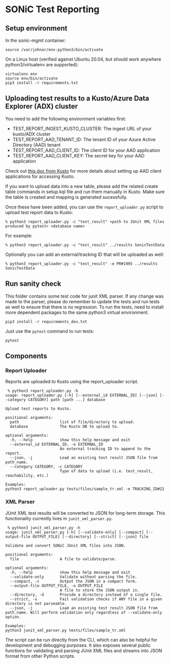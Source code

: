 # SONiC Test Reporting

## Setup environment
In the sonic-mgmt container:
```
source /var/johnar/env-python3/bin/activate
```

On a Linux host (verified against Ubuntu 20.04, but should work anywhere python3/virtualenv are supported):
```
virtualenv env
source env/bin/activate
pip3 install -r requirements.txt
```

## Uploading test results to a Kusto/Azure Data Explorer (ADX) cluster
You need to add the following environment variables first:
- TEST_REPORT_INGEST_KUSTO_CLUSTER: The ingest URL of your kusto/ADX cluster
- TEST_REPORT_AAD_TENANT_ID: The tenant ID of your Azure Active Directory (AAD) tenant
- TEST_REPORT_AAD_CLIENT_ID: The client ID for your AAD application
- TEST_REPORT_AAD_CLIENT_KEY: The secret key for your AAD application

Check out [this doc from Kusto](https://docs.microsoft.com/en-us/azure/data-explorer/provision-azure-ad-app) for more details about setting up AAD client applications for accessing Kusto.

If you want to upload data into a new table, please add the related create table commands in setup.kql file and run them manually in Kusto.
Make sure the table is created and mapping is generated sucessfully.

Once these have been added, you can use the `report_uploader.py` script to upload test report data to Kusto:
```
% python3 report_uploader.py -c "test_result" <path to JUnit XML files produced by pytest> <database name>
```

For example:
```
% python3 report_uploader.py -c "test_result" ../results SonicTestData
```

Optionally you can add an external/tracking ID that will be uploaded as well:
```
% python3 report_uploader.py -c "test_result" -e PR#1995 ../results SonicTestData
```

## Run sanity check
This folder contains some test code for junit XML parser. If any change was made to the parser, please do remember to update the tests and run tests as well to ensure that there is no regression.
To run the tests, need to install more dependent packages to the same python3 virtual environment.
```
pip3 install -r requirements_dev.txt
```

Just use the `pytest` command to run tests:
```
pytest
```

## Components

### Report Uploader
Reports are uploaded to Kusto using the report_uploader script.
```
 % python3 report_uploader.py -h
usage: report_uploader.py [-h] [--external_id EXTERNAL_ID] [--json] [--category CATEGORY] path [path ...] database

Upload test reports to Kusto.

positional arguments:
  path                  list of file/directory to upload.
  database              The Kusto DB to upload to.

optional arguments:
  -h, --help            show this help message and exit
  --external_id EXTERNAL_ID, -e EXTERNAL_ID
                        An external tracking ID to append to the report.
  --json, -j            Load an existing test result JSON file from path_name.
  --category CATEGORY, -c CATEGORY
                        Type of data to upload (i.e. test_result, reachability, etc.)

Examples:
python3 report_uploader.py tests/files/sample_tr.xml -e TRACKING_ID#22
```

### XML Parser
JUnit XML test results will be converted to JSON for long-term storage. This functionality currently lives in `junit_xml_parser.py`.
```
 % python3 junit_xml_parser.py -h
usage: junit_xml_parser.py [-h] [--validate-only] [--compact] [--output-file OUTPUT_FILE] [--directory] [--strict] [--json] file

Validate and convert SONiC JUnit XML files into JSON.

positional arguments:
  file                  A file to validate/parse.

optional arguments:
  -h, --help            show this help message and exit
  --validate-only       Validate without parsing the file.
  --compact, -c         Output the JSON in a compact form.
  --output-file OUTPUT_FILE, -o OUTPUT_FILE
                        A file to store the JSON output in.
  --directory, -d       Provide a directory instead of a single file.
  --strict, -s          Fail validation checks if ANY file in a given directory is not parseable.
  --json, -j            Load an existing test result JSON file from path_name. Will perform validation only regardless of --validate-only option.

Examples:
python3 junit_xml_parser.py tests/files/sample_tr.xml
```

The script can be run directly from the CLI, which can also be helpful for development and debugging purposes. It also exposes several public functions for validating and parsing JUnit XML files and streams into JSON format from other Python scripts.
